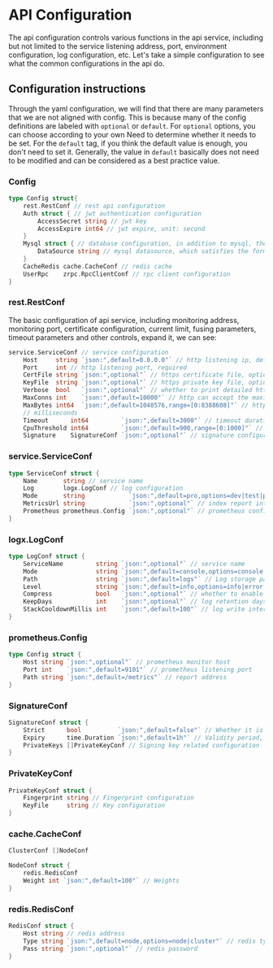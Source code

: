 # API Configuration


The api configuration controls various functions in the api service, including but not limited to the service listening address, port, environment configuration, log configuration, etc. Let's take a simple configuration to see what the common configurations in the api do.

## Configuration instructions
Through the yaml configuration, we will find that there are many parameters that we are not aligned with config. This is because many of the config definitions are labeled with `optional` or `default`. For `optional` options, you can choose according to your own Need to determine whether it needs to be set. For the `default` tag, if you think the default value is enough, you don't need to set it. Generally, the value in `default` basically does not need to be modified and can be considered as a best practice value.

### Config

```go
type Config struct{
    rest.RestConf // rest api configuration
    Auth struct { // jwt authentication configuration
        AccessSecret string // jwt key
        AccessExpire int64 // jwt expire, unit: second
    }
    Mysql struct { // database configuration, in addition to mysql, there may be other databases such as mongo
        DataSource string // mysql datasource, which satisfies the format of user:password@tcp(ip:port)db?queries
    }
    CacheRedis cache.CacheConf // redis cache
    UserRpc    zrpc.RpcClientConf // rpc client configuration
}    
```

### rest.RestConf
The basic configuration of api service, including monitoring address, monitoring port, certificate configuration, current limit, fusing parameters, timeout parameters and other controls, expand it, we can see:
```go
service.ServiceConf // service configuration
    Host     string `json:",default=0.0.0.0"` // http listening ip, default 0.0.0.0
    Port     int // http listening port, required
    CertFile string `json:",optional"` // https certificate file, optional
    KeyFile  string `json:",optional"` // https private key file, optional 
    Verbose  bool   `json:",optional"` // whether to print detailed http request log
    MaxConns int    `json:",default=10000"` // http can accept the maximum number of requests at the same time (current limit), the default is 10000
    MaxBytes int64  `json:",default=1048576,range=[0:8388608]"` // http can accept the maximum Content Length of the request, the default is 1048576, and the set value cannot be between 0 and 8388608
    // milliseconds
    Timeout      int64         `json:",default=3000"` // timeout duration control, unit: milliseconds, default 3000
    CpuThreshold int64         `json:",default=900,range=[0:1000]"` // CPU load reduction threshold, the default is 900, the allowable setting range is 0 to 1000
    Signature    SignatureConf `json:",optional"` // signature configuration
```

### service.ServiceConf
```go
type ServiceConf struct {
    Name       string // service name
    Log        logx.LogConf // log configuration
    Mode       string            `json:",default=pro,options=dev|test|pre|pro"` // service environment, dev-development environment, test-test environment, pre-pre-release environment, pro-formal environment
    MetricsUrl string            `json:",optional"` // index report interface address, this address needs to support post json
    Prometheus prometheus.Config `json:",optional"` // prometheus configuration
}
```

### logx.LogConf
```go
type LogConf struct {
	ServiceName         string `json:",optional"` // service name
	Mode                string `json:",default=console,options=console|file|volume"` // Log mode, console-output to console, file-output to the current server (container) file, volume-output docker hangs in the file
	Path                string `json:",default=logs"` // Log storage path
	Level               string `json:",default=info,options=info|error|severe"` // Log level
	Compress            bool   `json:",optional"` // whether to enable gzip compression
	KeepDays            int    `json:",optional"` // log retention days
	StackCooldownMillis int    `json:",default=100"` // log write interval
}
```

### prometheus.Config
```go
type Config struct {
	Host string `json:",optional"` // prometheus monitor host
	Port int    `json:",default=9101"` // prometheus listening port
	Path string `json:",default=/metrics"` // report address
}
```

### SignatureConf
```go
SignatureConf struct {
    Strict      bool          `json:",default=false"` // Whether it is Strict mode, if it is, Private Keys is required
    Expiry      time.Duration `json:",default=1h"` // Validity period, default is 1 hour
    PrivateKeys []PrivateKeyConf // Signing key related configuration
}
```

### PrivateKeyConf
```go
PrivateKeyConf struct {
    Fingerprint string // Fingerprint configuration
    KeyFile     string // Key configuration
}
```

### cache.CacheConf
```go
ClusterConf []NodeConf

NodeConf struct {
    redis.RedisConf
    Weight int `json:",default=100"` // Weights
}
```

### redis.RedisConf
```go
RedisConf struct {
    Host string // redis address
    Type string `json:",default=node,options=node|cluster"` // redis type
    Pass string `json:",optional"` // redis password
}
```

